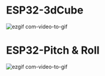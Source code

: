 # ESP32-3dCube

![ezgif com-video-to-gif](https://github.com/Galaxy-Man/The-Cube/blob/main/ESP323dCube.gif)

# ESP32-Pitch & Roll
![ezgif com-video-to-gif](https://github.com/Galaxy-Man/The-Cube/blob/main/mpu6050pitchRoll.gif)

 
